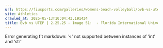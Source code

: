 ```yaml
---
url: https://fiusports.com/galleries/womens-beach-volleyball/bvb-vs-utep-2-25-25/image-51/356/62731
site: Athletics
crawled_at: 2025-05-13T10:04:43.191434
title: Bvb vs UTEP | 2.25.25 - Image 51:  - Florida International University
---
```


Error generating fit markdown: '<' not supported between instances of 'int' and 'str'